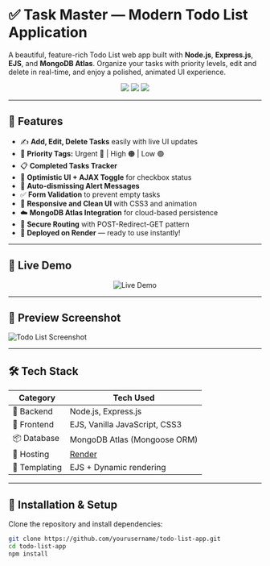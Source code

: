 <!-- ©️ villan@7667 -->

# ✅ Task Master — Modern Todo List Application

A beautiful, feature-rich Todo List web app built with **Node.js**, **Express.js**, **EJS**, and **MongoDB Atlas**. Organize your tasks with priority levels, edit and delete in real-time, and enjoy a polished, animated UI experience.

<p align="center">
  <img src="https://img.shields.io/badge/Made%20with-Node.js-green?style=for-the-badge" />
  <img src="https://img.shields.io/badge/MongoDB-Atlas-green?style=for-the-badge" />
  <img src="https://img.shields.io/badge/Deploy-Render-blue?style=for-the-badge" />
</p>

---

## 🌟 Features

- ✍️ **Add, Edit, Delete Tasks** easily with live UI updates
- 🚦 **Priority Tags:** Urgent 🔴 | High 🟠 | Low 🟢
- 📋 **Completed Tasks Tracker**
- 🧠 **Optimistic UI + AJAX Toggle** for checkbox status
- 🔔 **Auto-dismissing Alert Messages**
- ✅ **Form Validation** to prevent empty tasks
- 🎨 **Responsive and Clean UI** with CSS3 and animation
- ☁️ **MongoDB Atlas Integration** for cloud-based persistence
- 🔐 **Secure Routing** with POST-Redirect-GET pattern
- 🚀 **Deployed on Render** — ready to use instantly!

---

## 🔗 Live Demo

<div align="center">
  <a href="https://db-todo-9x4n.onrender.com/" target="_blank" style="text-decoration:none;">
    <img src="https://img.shields.io/badge/%F0%9F%9F%A2%20Live%20Now%20-%20Click%20to%20Open-6366f1?style=for-the-badge&logo=vercel&logoColor=white" alt="Live Demo" />
  </a>
</div>

---

## 📸 Preview Screenshot

![Todo List Screenshot](https://github.com/user-attachments/assets/8ae3682f-32d9-4cbd-8c19-2eac81af6ad0)

---

## 🛠️ Tech Stack

| Category    | Tech Used                        |
|-------------|----------------------------------|
| 🧠 Backend   | Node.js, Express.js              |
| 🎨 Frontend  | EJS, Vanilla JavaScript, CSS3    |
| 📦 Database  | MongoDB Atlas (Mongoose ORM)     |
| 🚀 Hosting   | [Render](https://render.com)     |
| 📁 Templating | EJS + Dynamic rendering         |

---

## 🚀 Installation & Setup

Clone the repository and install dependencies:

```bash
git clone https://github.com/yourusername/todo-list-app.git
cd todo-list-app
npm install
